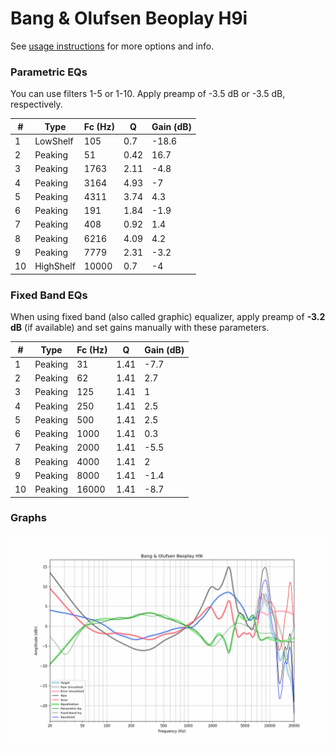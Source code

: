 # Bang & Olufsen Beoplay H9i
See [usage instructions](https://github.com/jaakkopasanen/AutoEq#usage) for more options and info.

### Parametric EQs
You can use filters 1-5 or 1-10. Apply preamp of -3.5 dB or -3.5 dB, respectively.

|   # | Type      |   Fc (Hz) |    Q |   Gain (dB) |
|-----|-----------|-----------|------|-------------|
|   1 | LowShelf  |       105 | 0.7  |       -18.6 |
|   2 | Peaking   |        51 | 0.42 |        16.7 |
|   3 | Peaking   |      1763 | 2.11 |        -4.8 |
|   4 | Peaking   |      3164 | 4.93 |        -7   |
|   5 | Peaking   |      4311 | 3.74 |         4.3 |
|   6 | Peaking   |       191 | 1.84 |        -1.9 |
|   7 | Peaking   |       408 | 0.92 |         1.4 |
|   8 | Peaking   |      6216 | 4.09 |         4.2 |
|   9 | Peaking   |      7779 | 2.31 |        -3.2 |
|  10 | HighShelf |     10000 | 0.7  |        -4   |

### Fixed Band EQs
When using fixed band (also called graphic) equalizer, apply preamp of **-3.2 dB** (if available) and set gains manually with these parameters.

|   # | Type    |   Fc (Hz) |    Q |   Gain (dB) |
|-----|---------|-----------|------|-------------|
|   1 | Peaking |        31 | 1.41 |        -7.7 |
|   2 | Peaking |        62 | 1.41 |         2.7 |
|   3 | Peaking |       125 | 1.41 |         1   |
|   4 | Peaking |       250 | 1.41 |         2.5 |
|   5 | Peaking |       500 | 1.41 |         2.5 |
|   6 | Peaking |      1000 | 1.41 |         0.3 |
|   7 | Peaking |      2000 | 1.41 |        -5.5 |
|   8 | Peaking |      4000 | 1.41 |         2   |
|   9 | Peaking |      8000 | 1.41 |        -1.4 |
|  10 | Peaking |     16000 | 1.41 |        -8.7 |

### Graphs
![](./Bang%20&%20Olufsen%20Beoplay%20H9i.png)
